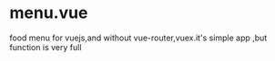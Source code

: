 # menu.vue
food menu for vuejs,and without vue-router,vuex.it's simple app ,but function is very full
